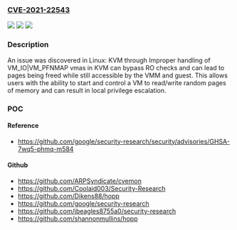 ### [CVE-2021-22543](https://cve.mitre.org/cgi-bin/cvename.cgi?name=CVE-2021-22543)
![](https://img.shields.io/static/v1?label=Product&message=Linux%20Kernel&color=blue)
![](https://img.shields.io/static/v1?label=Version&message=add6a0cd1c5ba51b201e1361b05a5df817083618%3C%20f8be156be163a052a067306417cd0ff679068c97%20&color=brighgreen)
![](https://img.shields.io/static/v1?label=Vulnerability&message=CWE-119%20Improper%20Restriction%20of%20Operations%20within%20the%20Bounds%20of%20a%20Memory%20Buffer&color=brighgreen)

### Description

An issue was discovered in Linux: KVM through Improper handling of VM_IO|VM_PFNMAP vmas in KVM can bypass RO checks and can lead to pages being freed while still accessible by the VMM and guest. This allows users with the ability to start and control a VM to read/write random pages of memory and can result in local privilege escalation.

### POC

#### Reference
- https://github.com/google/security-research/security/advisories/GHSA-7wq5-phmq-m584

#### Github
- https://github.com/ARPSyndicate/cvemon
- https://github.com/Coolaid003/Security-Research
- https://github.com/Dikens88/hopp
- https://github.com/google/security-research
- https://github.com/jbeagles8755a0/security-research
- https://github.com/shannonmullins/hopp

